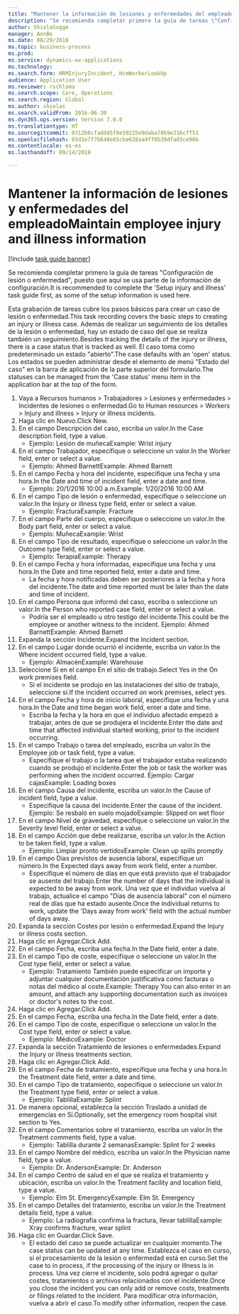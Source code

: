 ```yaml
--- 
title: "Mantener la información de lesiones y enfermedades del empleado"
description: "Se recomienda completar primero la guía de tareas \"Configuración de lesión o enfermedad\", puesto que aquí se usa parte de la información de configuración."
author: ShielaSogge
manager: AnnBe
ms.date: 08/29/2018
ms.topic: business-process
ms.prod: 
ms.service: dynamics-ax-applications
ms.technology: 
ms.search.form: HRMInjuryIncident, HcmWorkerLookUp
audience: Application User
ms.reviewer: rschloma
ms.search.scope: Core, Operations
ms.search.region: Global
ms.author: shielas
ms.search.validFrom: 2016-06-30
ms.dyn365.ops.version: Version 7.0.0
ms.translationtype: HT
ms.sourcegitcommit: 0312b8cfadd45f8e59225e9daba78b9e216cff51
ms.openlocfilehash: 03d1e7f7b648e65cbe628aa4ff8b39dfa03ce96b
ms.contentlocale: es-es
ms.lasthandoff: 09/14/2018

---
```

# <a name="maintain-employee-injury-and-illness-information"></a><span data-ttu-id="36eac-103">Mantener la información de lesiones y enfermedades del empleado</span><span class="sxs-lookup"><span data-stu-id="36eac-103">Maintain employee injury and illness information</span></span>

[!include [task guide banner](../../includes/task-guide-banner.md)]

<span data-ttu-id="36eac-104">Se recomienda completar primero la guía de tareas "Configuración de lesión o enfermedad", puesto que aquí se usa parte de la información de configuración.</span><span class="sxs-lookup"><span data-stu-id="36eac-104">It is recommended to complete the 'Setup injury and illness' task guide first, as some of the setup information is used here.</span></span> 



<span data-ttu-id="36eac-105">Esta grabación de tareas cubre los pasos básicos para crear un caso de lesión o enfermedad.</span><span class="sxs-lookup"><span data-stu-id="36eac-105">This task recording covers the basic steps to creating an injury or illness case.</span></span> <span data-ttu-id="36eac-106">Además de realizar un seguimiento de los detalles de la lesión o enfermedad, hay un estado de caso del que se realiza también un seguimiento.</span><span class="sxs-lookup"><span data-stu-id="36eac-106">Besides tracking the details of the injury or illness, there is a case status that is tracked as well.</span></span>  <span data-ttu-id="36eac-107">El caso toma como predeterminado un estado "abierto".</span><span class="sxs-lookup"><span data-stu-id="36eac-107">The case defaults with an 'open' status.</span></span>  <span data-ttu-id="36eac-108">Los estados se pueden administrar desde el elemento de menú "Estado del caso" en la barra de aplicación de la parte superior del formulario.</span><span class="sxs-lookup"><span data-stu-id="36eac-108">The statuses can be managed from the 'Case status' menu item in the application bar at the top of the form.</span></span>

1. <span data-ttu-id="36eac-109">Vaya a Recursos humanos > Trabajadores > Lesiones y enfermedades > Incidentes de lesiones o enfermedad.</span><span class="sxs-lookup"><span data-stu-id="36eac-109">Go to Human resources > Workers > Injury and illness > Injury or illness incidents.</span></span>
2. <span data-ttu-id="36eac-110">Haga clic en Nuevo.</span><span class="sxs-lookup"><span data-stu-id="36eac-110">Click New.</span></span>
3. <span data-ttu-id="36eac-111">En el campo Descripción del caso, escriba un valor.</span><span class="sxs-lookup"><span data-stu-id="36eac-111">In the Case description field, type a value.</span></span>
    * <span data-ttu-id="36eac-112">Ejemplo: Lesión de muñeca</span><span class="sxs-lookup"><span data-stu-id="36eac-112">Example:  Wrist injury</span></span>  
4. <span data-ttu-id="36eac-113">En el campo Trabajador, especifique o seleccione un valor.</span><span class="sxs-lookup"><span data-stu-id="36eac-113">In the Worker field, enter or select a value.</span></span>
    * <span data-ttu-id="36eac-114">Ejemplo: Ahmed Barnett</span><span class="sxs-lookup"><span data-stu-id="36eac-114">Example: Ahmed Barnett</span></span>  
5. <span data-ttu-id="36eac-115">En el campo Fecha y hora del incidente, especifique una fecha y una hora.</span><span class="sxs-lookup"><span data-stu-id="36eac-115">In the Date and time of incident field, enter a date and time.</span></span>
    * <span data-ttu-id="36eac-116">Ejemplo: 20/1/2016 10:00 a.m.</span><span class="sxs-lookup"><span data-stu-id="36eac-116">Example:  1/20/2016 10:00 AM</span></span>  
6. <span data-ttu-id="36eac-117">En el campo Tipo de lesión o enfermedad, especifique o seleccione un valor.</span><span class="sxs-lookup"><span data-stu-id="36eac-117">In the Injury or illness type field, enter or select a value.</span></span>
    * <span data-ttu-id="36eac-118">Ejemplo: Fractura</span><span class="sxs-lookup"><span data-stu-id="36eac-118">Example:  Fracture</span></span>  
7. <span data-ttu-id="36eac-119">En el campo Parte del cuerpo, especifique o seleccione un valor.</span><span class="sxs-lookup"><span data-stu-id="36eac-119">In the Body part field, enter or select a value.</span></span>
    * <span data-ttu-id="36eac-120">Ejemplo: Muñeca</span><span class="sxs-lookup"><span data-stu-id="36eac-120">Example:  Wrist</span></span>  
8. <span data-ttu-id="36eac-121">En el campo Tipo de resultado, especifique o seleccione un valor.</span><span class="sxs-lookup"><span data-stu-id="36eac-121">In the Outcome type field, enter or select a value.</span></span>
    * <span data-ttu-id="36eac-122">Ejemplo: Terapia</span><span class="sxs-lookup"><span data-stu-id="36eac-122">Example:  Therapy</span></span>  
9. <span data-ttu-id="36eac-123">En el campo Fecha y hora informadas, especifique una fecha y una hora.</span><span class="sxs-lookup"><span data-stu-id="36eac-123">In the Date and time reported field, enter a date and time.</span></span>
    * <span data-ttu-id="36eac-124">La fecha y hora notificadas deben ser posteriores a la fecha y hora del incidente.</span><span class="sxs-lookup"><span data-stu-id="36eac-124">The date and time reported must be later than the date and time of incident.</span></span>  
10. <span data-ttu-id="36eac-125">En el campo Persona que informó del caso, escriba o seleccione un valor.</span><span class="sxs-lookup"><span data-stu-id="36eac-125">In the Person who reported case field, enter or select a value.</span></span>
    * <span data-ttu-id="36eac-126">Podría ser el empleado u otro testigo del incidente.</span><span class="sxs-lookup"><span data-stu-id="36eac-126">This could be the employee or another witness to the incident.</span></span>  <span data-ttu-id="36eac-127">Ejemplo: Ahmed Barnett</span><span class="sxs-lookup"><span data-stu-id="36eac-127">Example: Ahmed Barnett</span></span>  
11. <span data-ttu-id="36eac-128">Expanda la sección Incidente.</span><span class="sxs-lookup"><span data-stu-id="36eac-128">Expand the Incident section.</span></span>
12. <span data-ttu-id="36eac-129">En el campo Lugar donde ocurrió el incidente, escriba un valor.</span><span class="sxs-lookup"><span data-stu-id="36eac-129">In the Where incident occurred field, type a value.</span></span>
    * <span data-ttu-id="36eac-130">Ejemplo: Almacén</span><span class="sxs-lookup"><span data-stu-id="36eac-130">Example:  Warehouse</span></span>  
13. <span data-ttu-id="36eac-131">Seleccione Sí en el campo En el sitio de trabajo.</span><span class="sxs-lookup"><span data-stu-id="36eac-131">Select Yes in the On work premises field.</span></span>
    * <span data-ttu-id="36eac-132">Si el incidente se produjo en las instalaciones del sitio de trabajo, seleccione sí.</span><span class="sxs-lookup"><span data-stu-id="36eac-132">If the incident occurred on work premises, select yes.</span></span>  
14. <span data-ttu-id="36eac-133">En el campo Fecha y hora de inicio laboral, especifique una fecha y una hora.</span><span class="sxs-lookup"><span data-stu-id="36eac-133">In the Date and time began work field, enter a date and time.</span></span>
    * <span data-ttu-id="36eac-134">Escriba la fecha y la hora en que el individuo afectado empezó a trabajar, antes de que se produjera el incidente.</span><span class="sxs-lookup"><span data-stu-id="36eac-134">Enter the date and time that affected individual started working, prior to the incident occurring.</span></span>  
15. <span data-ttu-id="36eac-135">En el campo Trabajo o tarea del empleado, escriba un valor.</span><span class="sxs-lookup"><span data-stu-id="36eac-135">In the Employee job or task field, type a value.</span></span>
    * <span data-ttu-id="36eac-136">Especifique el trabajo o la tarea que el trabajador estaba realizando cuando se produjo el incidente.</span><span class="sxs-lookup"><span data-stu-id="36eac-136">Enter the job or task the worker was performing when the incident occurred.</span></span>  <span data-ttu-id="36eac-137">Ejemplo: Cargar cajas</span><span class="sxs-lookup"><span data-stu-id="36eac-137">Example:  Loading boxes</span></span>  
16. <span data-ttu-id="36eac-138">En el campo Causa del incidente, escriba un valor.</span><span class="sxs-lookup"><span data-stu-id="36eac-138">In the Cause of incident field, type a value.</span></span>
    * <span data-ttu-id="36eac-139">Especifique la causa del incidente.</span><span class="sxs-lookup"><span data-stu-id="36eac-139">Enter the cause of the incident.</span></span>  <span data-ttu-id="36eac-140">Ejemplo: Se resbaló en suelo mojado</span><span class="sxs-lookup"><span data-stu-id="36eac-140">Example:  Slipped on wet floor</span></span>  
17. <span data-ttu-id="36eac-141">En el campo Nivel de gravedad, especifique o seleccione un valor.</span><span class="sxs-lookup"><span data-stu-id="36eac-141">In the Severity level field, enter or select a value.</span></span>
18. <span data-ttu-id="36eac-142">En el campo Acción que debe realizarse, escriba un valor.</span><span class="sxs-lookup"><span data-stu-id="36eac-142">In the Action to be taken field, type a value.</span></span>
    * <span data-ttu-id="36eac-143">Ejemplo: Limpiar pronto vertidos</span><span class="sxs-lookup"><span data-stu-id="36eac-143">Example:  Clean up spills promptly</span></span>  
19. <span data-ttu-id="36eac-144">En el campo Días previstos de ausencia laboral, especifique un número.</span><span class="sxs-lookup"><span data-stu-id="36eac-144">In the Expected days away from work field, enter a number.</span></span>
    * <span data-ttu-id="36eac-145">Especifique el número de días en que está previsto que el trabajador se ausente del trabajo.</span><span class="sxs-lookup"><span data-stu-id="36eac-145">Enter the number of days that the individual is expected to be away from work.</span></span>  <span data-ttu-id="36eac-146">Una vez que el individuo vuelva al trabajo, actualice el campo "Días de ausencia laboral" con el número real de días que ha estado ausente.</span><span class="sxs-lookup"><span data-stu-id="36eac-146">Once the individual returns to work, update the 'Days away from work' field with the actual number of days away.</span></span>  
20. <span data-ttu-id="36eac-147">Expanda la sección Costes por lesión o enfermedad.</span><span class="sxs-lookup"><span data-stu-id="36eac-147">Expand the Injury or illness costs section.</span></span>
21. <span data-ttu-id="36eac-148">Haga clic en Agregar.</span><span class="sxs-lookup"><span data-stu-id="36eac-148">Click Add.</span></span>
22. <span data-ttu-id="36eac-149">En el campo Fecha, escriba una fecha.</span><span class="sxs-lookup"><span data-stu-id="36eac-149">In the Date field, enter a date.</span></span>
23. <span data-ttu-id="36eac-150">En el campo Tipo de coste, especifique o seleccione un valor.</span><span class="sxs-lookup"><span data-stu-id="36eac-150">In the Cost type field, enter or select a value.</span></span>
    * <span data-ttu-id="36eac-151">Ejemplo: Tratamiento También puede especificar un importe y adjuntar cualquier documentación justificativa como facturas o notas del médico al coste.</span><span class="sxs-lookup"><span data-stu-id="36eac-151">Example:  Therapy    You can also enter in an amount, and attach any supporting documentation such as invoices or doctor's notes to the cost.</span></span>  
24. <span data-ttu-id="36eac-152">Haga clic en Agregar.</span><span class="sxs-lookup"><span data-stu-id="36eac-152">Click Add.</span></span>
25. <span data-ttu-id="36eac-153">En el campo Fecha, escriba una fecha.</span><span class="sxs-lookup"><span data-stu-id="36eac-153">In the Date field, enter a date.</span></span>
26. <span data-ttu-id="36eac-154">En el campo Tipo de coste, especifique o seleccione un valor.</span><span class="sxs-lookup"><span data-stu-id="36eac-154">In the Cost type field, enter or select a value.</span></span>
    * <span data-ttu-id="36eac-155">Ejemplo: Médico</span><span class="sxs-lookup"><span data-stu-id="36eac-155">Example: Doctor</span></span>  
27. <span data-ttu-id="36eac-156">Expanda la sección Tratamiento de lesiones o enfermedades.</span><span class="sxs-lookup"><span data-stu-id="36eac-156">Expand the Injury or illness treatments section.</span></span>
28. <span data-ttu-id="36eac-157">Haga clic en Agregar.</span><span class="sxs-lookup"><span data-stu-id="36eac-157">Click Add.</span></span>
29. <span data-ttu-id="36eac-158">En el campo Fecha de tratamiento, especifique una fecha y una hora.</span><span class="sxs-lookup"><span data-stu-id="36eac-158">In the Treatment date field, enter a date and time.</span></span>
30. <span data-ttu-id="36eac-159">En el campo Tipo de tratamiento, especifique o seleccione un valor.</span><span class="sxs-lookup"><span data-stu-id="36eac-159">In the Treatment type field, enter or select a value.</span></span>
    * <span data-ttu-id="36eac-160">Ejemplo: Tablilla</span><span class="sxs-lookup"><span data-stu-id="36eac-160">Example:  Splint</span></span>  
31. <span data-ttu-id="36eac-161">De manera opcional, establezca la sección Traslado a unidad de emergencias en Sí.</span><span class="sxs-lookup"><span data-stu-id="36eac-161">Optionally, set the emergency room hospital visit section to Yes.</span></span>
32. <span data-ttu-id="36eac-162">En el campo Comentarios sobre el tratamiento, escriba un valor.</span><span class="sxs-lookup"><span data-stu-id="36eac-162">In the Treatment comments field, type a value.</span></span>
    * <span data-ttu-id="36eac-163">Ejemplo: Tablilla durante 2 semanas</span><span class="sxs-lookup"><span data-stu-id="36eac-163">Example:  Splint for 2 weeks</span></span>  
33. <span data-ttu-id="36eac-164">En el campo Nombre del médico, escriba un valor.</span><span class="sxs-lookup"><span data-stu-id="36eac-164">In the Physician name field, type a value.</span></span>
    * <span data-ttu-id="36eac-165">Ejemplo: Dr. Anderson</span><span class="sxs-lookup"><span data-stu-id="36eac-165">Example:  Dr. Anderson</span></span>  
34. <span data-ttu-id="36eac-166">En el campo Centro de salud en el que se realiza el tratamiento y ubicación, escriba un valor.</span><span class="sxs-lookup"><span data-stu-id="36eac-166">In the Treatment facility and location field, type a value.</span></span>
    * <span data-ttu-id="36eac-167">Ejemplo: Elm St. Emergency</span><span class="sxs-lookup"><span data-stu-id="36eac-167">Example:  Elm St. Emergency</span></span>  
35. <span data-ttu-id="36eac-168">En el campo Detalles del tratamiento, escriba un valor.</span><span class="sxs-lookup"><span data-stu-id="36eac-168">In the Treatment details field, type a value.</span></span>
    * <span data-ttu-id="36eac-169">Ejemplo: La radiografía confirma la fractura, llevar tablilla</span><span class="sxs-lookup"><span data-stu-id="36eac-169">Example:  Xray confirms fracture, wear splint</span></span>  
36. <span data-ttu-id="36eac-170">Haga clic en Guardar.</span><span class="sxs-lookup"><span data-stu-id="36eac-170">Click Save.</span></span>
    * <span data-ttu-id="36eac-171">El estado del caso se puede actualizar en cualquier momento.</span><span class="sxs-lookup"><span data-stu-id="36eac-171">The case status can be updated at any time.</span></span>  <span data-ttu-id="36eac-172">Establezca el caso en curso, si el procesamiento de la lesión o enfermedad está en curso.</span><span class="sxs-lookup"><span data-stu-id="36eac-172">Set the case to in process, if the processing of the injury or illness is in process.</span></span>  <span data-ttu-id="36eac-173">Una vez cierre el incidente, solo podrá agregar o quitar costes, tratamientos o archivos relacionados con el incidente.</span><span class="sxs-lookup"><span data-stu-id="36eac-173">Once you close the incident you can only add or remove costs, treatments or filings related to the incident.</span></span>  <span data-ttu-id="36eac-174">Para modificar otra información, vuelva a abrir el caso.</span><span class="sxs-lookup"><span data-stu-id="36eac-174">To modify other information, reopen the case.</span></span>  



